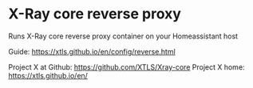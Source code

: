 # X-Ray core reverse proxy

Runs X-Ray core reverse proxy container on your Homeassistant host

Guide: https://xtls.github.io/en/config/reverse.html

Project X at Github: https://github.com/XTLS/Xray-core
Project X home: https://xtls.github.io/en/